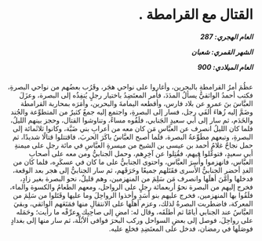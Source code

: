 <h1 dir="rtl">القتال مع القرامطة .</h1>

<h5 dir="rtl">العام الهجري:  287

الشهر القمري: شعبان

العام الميلادي: 900</h5>

<p dir="rtl">عظُمَ أمرُ القرامطةِ بالبحرين، وأغاروا على نواحي هجَر، وقَرُب بعضُهم من نواحي البصرةِ، فكتب أحمدُ الواثقيُّ يسألُ المدَدَ، فأمر المعتَضِدُ باختيار رجلٍ يُنفِذُه إلى البصرة، وعزَلَ العبَّاسَ بنَ عمرو عن بلاد فارس، وأقطعه اليمامةَ والبحرين، وأمَرَه بمحاربة القرامطة وضَمَّ إليه زُهاءَ ألفَي رجل، فسار إلى البصرةِ، واجتمع إليه جمعٌ كثيرٌ من المتطوِّعة والجُند والخَدَم، ثم سار إلى أبي سعيدٍ الجَنابي، فلَقُوه مساءً، وتناوشوا القتال، وحجز بينهم الليلُ، فلما كان الليلُ انصرف عن العبَّاسِ مَن كان معه من أعرابِ بني ضَبَّة، وكانوا ثلاثَمائة إلى البصرةِ، وتبعهم مطَوِّعةُ البصرة، فلما أصبح العبَّاسُ باكَرَ الحربَ، فاقتتلوا قتالًا شديدًا، ثم حمل نجاحٌ غلامُ أحمد بن عيسى بن الشيخ من ميسرةِ العبَّاسِ في مائة رجل على ميمنةِ أبي سعيدٍ، فتوغَّلوا فيهم، فقُتِلوا عن آخِرِهم، وحمل الجنابيُّ ومن معه على أصحابِ العبَّاس، فانهزموا وأُسِرَ العبَّاس، واحتوى الجنابيُّ على ما كان في عسكَرِه، فلما كان من الغدِ أحضر الجنابيُّ الأسرى فقَتَلهم جميعًا وحَرَقَهم، ثم سار الجنابيُّ إلى هجر بعد الوقعة، فدخلها وأمَّنَ أهلَها وانصرف مَن سَلِمَ من المنهزمين، وهم قليلٌ، نحو البصرة بغير زادٍ، فخرج إليهم من البصرة نحوُ أربعمائة رجلٍ على الرواحل، ومعهم الطعامُ والكسوة والماء، فلَقُوا بها المنهزمين، فخرج عليهم بنو أسَدٍ وأخذوا الرواحِلَ وما عليها وقَتَلوا من سَلِمَ من المعركة، فاضطربت البصرةُ لذلك، وعزم أهلُها على الانتقالِ منها فمَنَعَهم الواثقي، وبقيَ العبَّاسُ عند الجنابي أيامًا ثم أطلَقَه، وقال له: امضِ إلى صاحِبِك وعرِّفْه ما رأيت؛ وحَمَله على رواحِلَ، فوصل إلى بعضِ السواحل وركب البحرَ فوافى الأبُلَّة، ثم سار منها إلى بغدادٍ فوصَلَها في رمضان، فدخل على المعتَضِدِ فخلع عليه.</p></br>
